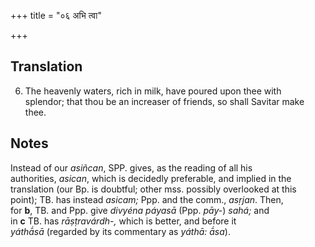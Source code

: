 +++
title = "०६ अभि त्वा"

+++
## Translation
6. The heavenly waters, rich in milk, have poured upon thee with  
splendor; that thou be an increaser of friends, so shall Savitar make  
thee.

## Notes
Instead of our *asiñcan*, SPP. gives, as the reading of all his  
authorities, *asican*, which is decidedly preferable, and implied in the  
translation (our Bp. is doubtful; other mss. possibly overlooked at this  
point); TB. has instead *asicam;* Ppp. and the comm., *asṛjan*. Then,  
for **b**, TB. and Ppp. give *divyéna páyasā* (Ppp. *pāy-*) *sahá;* and  
in **c** TB. has *rāṣṭravárdh-,* which is better, and before it  
*yáthā́sā* (regarded by its commentary as *yáthā: ā́sa*).
